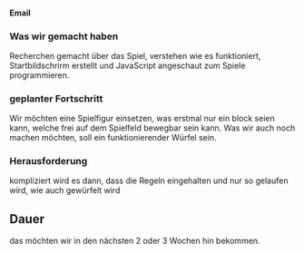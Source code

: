 #### Email

### Was wir gemacht haben
Recherchen gemacht über das Spiel, verstehen wie es funktioniert, Startbildschrirm erstellt und JavaScript angeschaut zum Spiele programmieren.

### geplanter Fortschritt
Wir möchten eine Spielfigur einsetzen, was erstmal nur ein block seien kann, welche frei auf dem Spielfeld bewegbar sein kann. Was wir auch noch machen möchten, soll ein funktionierender Würfel sein.

### Herausforderung
kompliziert wird es dann, dass die Regeln eingehalten und nur so gelaufen wird, wie auch gewürfelt wird

## Dauer
das möchten wir in den nächsten 2 oder 3 Wochen hin bekommen.
